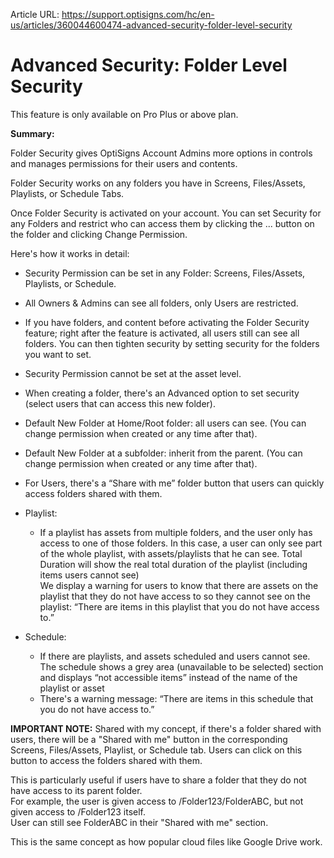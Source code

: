 Article URL: https://support.optisigns.com/hc/en-us/articles/360044600474-advanced-security-folder-level-security

# Advanced Security: Folder Level Security

This feature is only available on Pro Plus or above plan.

**Summary:**

Folder Security gives OptiSigns Account Admins more options in controls and
manages permissions for their users and contents.

Folder Security works on any folders you have in Screens, Files/Assets,
Playlists, or Schedule Tabs.

Once Folder Security is activated on your account. You can set Security for
any Folders and restrict who can access them by clicking the ... button on the
folder and clicking Change Permission.

Here's how it works in detail:

  * Security Permission can be set in any Folder: Screens, Files/Assets, Playlists, or Schedule.
  * All Owners & Admins can see all folders, only Users are restricted.
  * If you have folders, and content before activating the Folder Security feature; right after the feature is activated, all users still can see all folders. You can then tighten security by setting security for the folders you want to set. 
  * Security Permission cannot be set at the asset level.
  * When creating a folder, there's an Advanced option to set security (select users that can access this new folder).
  * Default New Folder at Home/Root folder: all users can see. (You can change permission when created or any time after that).
  * Default New Folder at a subfolder: inherit from the parent. (You can change permission when created or any time after that).
  * For Users, there's a “Share with me” folder button that users can quickly access folders shared with them.
  * Playlist: 
    * If a playlist has assets from multiple folders, and the user only has access to one of those folders. In this case, a user can only see part of the whole playlist, with assets/playlists that he can see. Total Duration will show the real total duration of the playlist (including items users cannot see)  
We display a warning for users to know that there are assets on the playlist
that they do not have access to so they cannot see on the playlist: “There are
items in this playlist that you do not have access to.”

  * Schedule: 
    * If there are playlists, and assets scheduled and users cannot see. The schedule shows a grey area (unavailable to be selected) section and displays “not accessible items” instead of the name of the playlist or asset
    * There's a warning message: “There are items in this schedule that you do not have access to.”

**IMPORTANT NOTE:** Shared with my concept, if there's a folder shared with
users, there will be a "Shared with me" button in the corresponding Screens,
Files/Assets, Playlist, or Schedule tab. Users can click on this button to
access the folders shared with them.

This is particularly useful if users have to share a folder that they do not
have access to its parent folder.  
For example, the user is given access to /Folder123/FolderABC, but not given
access to /Folder123 itself.  
User can still see FolderABC in their "Shared with me" section.

This is the same concept as how popular cloud files like Google Drive work.

